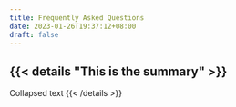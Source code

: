 ```yaml
---
title: Frequently Asked Questions
date: 2023-01-26T19:37:12+08:00
draft: false
---
```

## {{< details "This is the summary" >}}

Collapsed text
{{< /details >}}